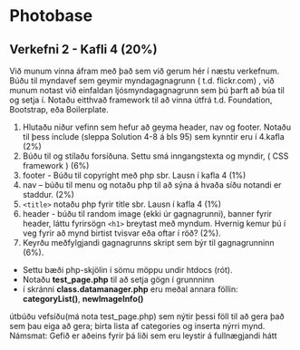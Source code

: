 # Photobase

## Verkefni 2 - Kafli 4 (20%)

Við munum vinna áfram með það sem við gerum hér í næstu verkefnum. Búðu til myndavef sem geymir myndagagnagrunn ( t.d. flickr.com) , við munum notast við einfaldan ljósmyndagagnagrunn sem þú þarft að búa til og setja í. Notaðu eitthvað framework til að vinna útfrá t.d. Foundation, Bootstrap, eða Boilerplate.

1. Hlutaðu niður vefinn sem hefur að geyma header, nav og footer. Notaðu til þess include (sleppa Solution 4-8 á bls 95) sem kynntir eru í 4.kafla (2%)
2. Búðu til og stílaðu forsíðuna. Settu smá inngangstexta og myndir, ( CSS framework ) (6%)
3. footer - Búðu til copyright með php sbr. Lausn í kafla 4 (1%)
4. nav – búðu til menu og notaðu php til að sýna á hvaða síðu notandi er
staddur. (2%)
5. `<title>` notaðu php fyrir title sbr. Lausn í kafla 4 (1%)
6. header - búðu til random image (ekki úr gagnagrunni), banner fyrir header, láttu fyrirsögn `<h1>` breytast með myndum. Hvernig kemur þú í veg fyrir að mynd birtist tvisvar eða oftar í röð? (2%).
7. Keyrðu meðfylgjandi gagnagrunns skript sem býr til gagnagrunninn (6%). 
  * Settu bæði php-skjölin í sömu möppu undir htdocs (rót).
  * Notaðu **test_page.php** til að setja gögn í grunnninn
  * í skránni **class.datamanager.php** eru meðal annara föllin: **categoryList()**, **newImageInfo()**

útbúðu vefsíðu(má nota test_page.php) sem nýtir þessi föll til að gera það sem þau eiga að gera; birta lista af categories og inserta nýrri mynd.
Námsmat: Gefið er aðeins fyrir þá liði sem eru leystir á fullnægjandi hátt
